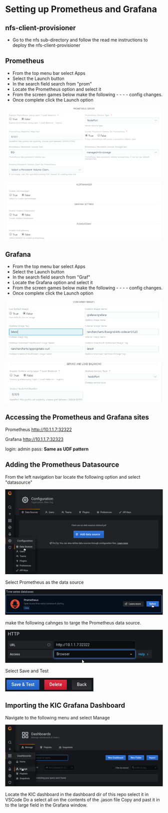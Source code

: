 # Setting up Prometheus and Grafana

## nfs-client-provisioner

- Go to the nfs sub-directory and follow the read me instructions to deploy the nfs-client-provisioner


## Prometheus

- From the top menu bar select Apps
- Select the Launch button
- In the search field search from "prom"
- Locate the Prometheus option and select it
- From the screen games below make the following - - - - config changes.
- Once complete click the Launch option

![Prometheus Config](/images/prom-config-1.png)

![Prometheus Config](/images/prom-config-2.png)

## Grafana

- From the top menu bar select Apps
- Select the Launch button
- In the search field search from "Graf"
- Locate the Grafana option and select it
- From the screen games below make the following - - - - config changes.
- Once complete click the Launch option

![Prometheus Config](/images/graf-config-1.png)

![Prometheus Config](/images/graf-config-2.png)


## Accessing the Prometheus and Grafana sites

Prometheus
http://10.1.1.7:32322

Grafana
http://10.1.1.7:32323

login: admin
pass: **Same as UDF pattern**

## Adding the Prometheus Datasource

From the left navigation bar locate the following option and select "datasource"

![Prometheus Config](/images/datasource.png)

Select Prometheus as the data source

![Prometheus Config](/images/prom-datasource.png)

make the following cahnges to targe the Prometheus data source.

![Prometheus Config](/images/prom-http.png)

Select Save and Test

![Prometheus Config](/images/save.png)

## Importing the KIC Grafana Dashboard

Navigate to the following menu and select Manage 

![Prometheus Config](/images/dashboard.png)

Locate the KIC dashboard in the dashboard dir of this repo select it in VSCode
Do a select all on the contents of the .jason file
Copy and past it in to the large field in the Grafana window.
